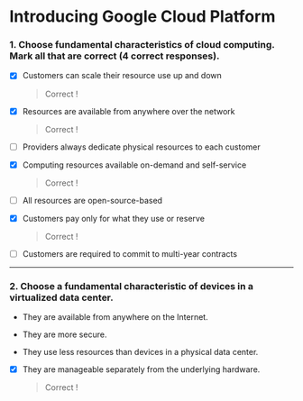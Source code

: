 # Introducing Google Cloud Platform

### **1. Choose fundamental characteristics of cloud computing. Mark all that are correct (4 correct responses).**

- [x] Customers can scale their resource use up and down
  > Correct !
- [x] Resources are available from anywhere over the network
  > Correct !
- [ ] Providers always dedicate physical resources to each customer
- [x] Computing resources available on-demand and self-service
  > Correct !
- [ ] All resources are open-source-based

- [x] Customers pay only for what they use or reserve
  > Correct !
- [ ] Customers are required to commit to multi-year contracts

---

### 2. Choose a fundamental characteristic of devices in a virtualized data center.

- They are available from anywhere on the Internet.

- They are more secure.

- They use less resources than devices in a physical data center.

- [x] They are manageable separately from the underlying hardware.
  > Correct !

